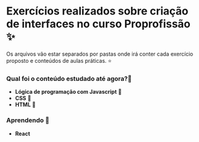 # Exercícios realizados sobre criação de interfaces no curso Proprofissão ✨
Os arquivos vão estar separados por pastas onde irá conter cada exercício proposto e conteúdos de aulas práticas. ⭐

### Qual foi o conteúdo estudado até agora?📖

- **Lógica de programação com Javascript** 💙
- **CSS** 💙
- **HTML** 💙

### Aprendendo 🌟
- **React**
